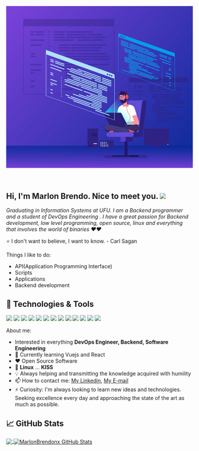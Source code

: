 

<img src="assets/banner.png" alt="Introduction Banner.." style="text-align: center; margin-bottom: 30px; height:400;" />

## Hi, I'm Marlon Brendo. Nice to meet you. <img src="https://raw.githubusercontent.com/MartinHeinz/MartinHeinz/master/wave.gif" width="30px">

*Graduating in Information Systems at UFU. I am a Backend  programmer and a student of DevOps Engineering . I have a great passion for Backend development, low level programming, open source, linux and everything that involves the world of binaries ❤️❤️*

:star: I don't want to believe, I want to know. - Carl Sagan

Things I like to do:

- API(Application Programming Interface)
- Scripts
- Applications
- Backend development



## 🔧 Technologies & Tools

![](https://img.shields.io/badge/OS-Linux-informational?style=flat&logo=linux&logoColor=white&color=2bbc8a)	![](https://img.shields.io/badge/Code-Python-informational?style=flat&logo=python&logoColor=white&color=2bbc8a)	![](https://img.shields.io/badge/Code-JavaScript-informational?style=flat&logo=javascript&logoColor=white&color=2bbc8a) 	![](https://img.shields.io/badge/Shell-Bash-informational?style=flat&logo=gnu-bash&logoColor=white&color=2bbc8a)	![](https://img.shields.io/badge/Tools-Docker-informational?style=flat&logo=docker&logoColor=white&color=2bbc8a)	![](https://img.shields.io/badge/Tools-MySQL-informational?style=flat&logo=MySql&logoColor=white&color=2bbc8a)		![](https://img.shields.io/badge/Code-CSS-informational?style=flat&logo=css3&logoColor=white&color=2bbc8a) 	![](https://img.shields.io/badge/Code-HTML-informational?style=flat&logo=html5&logoColor=white&color=2bbc8a)	![](https://img.shields.io/badge/Code-PHP-informational?style=flat&logo=php&logoColor=white&color=2bbc8a)	![](https://img.shields.io/badge/Code-jquery-informational?style=flat&logo=jquery&logoColor=white&color=2bbc8a)	![](https://img.shields.io/badge/Tools-Apache-informational?style=flat&logo=apache&logoColor=white&color=2bbc8a)	![](https://img.shields.io/badge/Editor-Nano-informational?style=flat&logo=nano&logoColor=white&color=2bbc8a) 	![](https://img.shields.io/badge/Tools-GitHub-informational?style=flat&logo=github&logoColor=white&color=2bbc8a)



About me:

-   Interested in everything **DevOps Engineer, Backend, Software Engineering**
-   :seedling: Currently learning Vuejs and React
-   :heart: Open Source Software
-   :penguin: **Linux** ... **KISS**
-   💡 Always helping and transmitting the knowledge acquired with humility
-   📫 How to contact me: [My Linkedin](https://www.linkedin.com/in/marlon-brendo-ramos-204763225/), [My E-mail](mailto:marlonbrendo2013@gmail.com?subject=Olá,%20vim%20do%20teu%20site)
-   ⚡ Curiosity: I'm always looking to learn new ideas and technologies. Seeking excellence every day and approaching the state of the art as much as possible.



## &#x1f4c8; GitHub Stats

<a href="https://github.com/MarlonBrendonx/MarlonBrendonx">
  <img align="center" src="https://github-readme-stats.vercel.app/api/top-langs/?username=MarlonBrendonx&hide=java,html,tex&title_color=ffffff&text_color=c9cacc&icon_color=2bbc8a&bg_color=1d1f21&langs_count=7" />
</a>

<a href="https://github.com/MarlonBrendonx/MarlonBrendonx">
  <img align="center" src="https://github-readme-stats.vercel.app/api?username=MarlonBrendonx&show_icons=true&line_height=27&count_private=true&title_color=ffffff&text_color=c9cacc&icon_color=2bbc8a&bg_color=1d1f21" alt="MarlonBrendonx GitHub Stats" />
</a>

